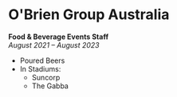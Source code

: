 # O'Brien Group Australia

**Food & Beverage Events Staff**  
_August 2021 – August 2023_ 

- Poured Beers
- In Stadiums:
    - Suncorp
    - The Gabba